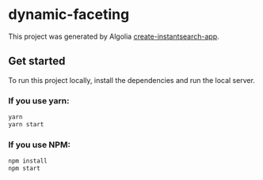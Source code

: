 # dynamic-faceting

This project was generated by Algolia [create-instantsearch-app](https://github.com/algolia/create-instantsearch-app).

## Get started

To run this project locally, install the dependencies and run the local server.

### If you use yarn:

```sh
yarn
yarn start
```

### If you use NPM:

```sh
npm install
npm start
```
